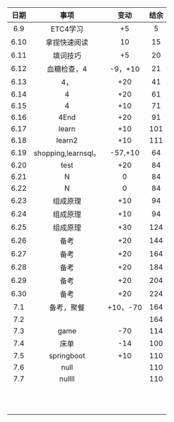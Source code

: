 | 日期 |        事项         |   变动   | 结余 |
| :--: | :-----------------: | :------: | :--: |
| 6.9  |      ETC4学习       |    +5    |  5   |
| 6.10 |    拿捏快速阅读     |    10    |  15  |
| 6.11 |      填词技巧       |    +5    |  20  |
| 6.12 |     血糖检查，4     | -9，+10  |  21  |
| 6.13 |         4，         |   +20    |  41  |
| 6.14 |          4          |   +20    |  61  |
| 6.15 |          4          |   +10    |  71  |
| 6.16 |        4End         |   +20    |  91  |
| 6.17 |        learn        |   +10    | 101  |
| 6.18 |       learn2        |   +10    | 111  |
| 6.19 | shopping,learnsql。 | -57,+10  |  64  |
| 6.20 |        test         |   +20    |  84  |
| 6.21 |          N          |    0     |  84  |
| 6.22 |          N          |    0     |  84  |
| 6.23 |      组成原理       |   +10    |  94  |
| 6.24 |      组成原理       |   +10    |  94  |
| 6.25 |      组成原理       |   +30    | 124  |
| 6.26 |        备考         |   +20    | 144  |
| 6.27 |        备考         |   +20    | 164  |
| 6.28 |        备考         |   +20    | 184  |
| 6.29 |        备考         |   +20    | 204  |
| 6.30 |        备考         |   +20    | 224  |
| 7.1  |     备考，聚餐      | +10，-70 | 164  |
| 7.2  |                     |          | 164  |
| 7.3  |        game         |   -70    | 114  |
| 7.4  |        床单         |   -14    | 100  |
| 7.5  |     springboot      |   +10    | 110  |
| 7.6  |        null         |          | 110  |
| 7.7  |       nullll        |          | 110  |
|      |                     |          |      |
|      |                     |          |      |
|      |                     |          |      |
|      |                     |          |      |
|      |                     |          |      |
|      |                     |          |      |
|      |                     |          |      |
|      |                     |          |      |
|      |                     |          |      |
|      |                     |          |      |
|      |                     |          |      |



